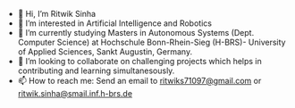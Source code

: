 - 👋 Hi, I’m Ritwik Sinha
- 👀 I’m interested in Artificial Intelligence and Robotics
- 🌱 I’m currently studying Masters in Autonomous Systems (Dept. Computer Science) at Hochschule Bonn-Rhein-Sieg (H-BRS)- University of Applied Sciences, 
     Sankt Augustin, Germany.
- 💞️ I’m looking to collaborate on challenging projects which helps in contributing and learning simultanesously. 
- 📫 How to reach me: Send an email to ritwiks71097@gmail.com or ritwik.sinha@smail.inf.h-brs.de

<!---
RitwikC07/RitwikC07 is a ✨ special ✨ repository because its `README.md` (this file) appears on your GitHub profile.
You can click the Preview link to take a look at your changes.
--->
